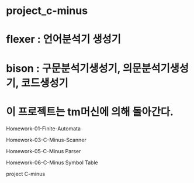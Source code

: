 # project_c-minus
# flexer : 언어분석기 생성기
# bison : 구문분석기생성기, 의문분석기생성기, 코드생성기
# 이 프로젝트는 tm머신에 의해 돌아간다.

Homework-01-Finite-Automata 

Homework-03-C-Minus-Scanner 

Homework-05-C-Minus Parser 

Homework-06-C-Minus Symbol Table 

project C-minus
